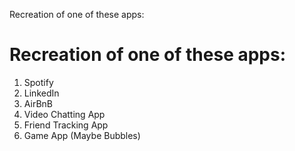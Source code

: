 Recreation of one of these apps:
# Recreation of one of these apps:
1. Spotify
2. LinkedIn
3. AirBnB
4. Video Chatting App
5. Friend Tracking App
6. Game App (Maybe Bubbles)